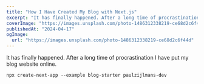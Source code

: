 ```yaml
---
title: "How I Have Created My Blog with Next.js"
excerpt: "It has finally happened. After a long time of procrastination I have put my blog website online..."
coverImage: "https://images.unsplash.com/photo-1486312338219-ce68d2c6f44d"
publishedAt: "2024-04-17"
ogImage:
  url: "https://images.unsplash.com/photo-1486312338219-ce68d2c6f44d"
---
```


It has finally happened. After a long time of procrastination I have put my blog website online.

```
npx create-next-app --example blog-starter paulzijlmans-dev
```

